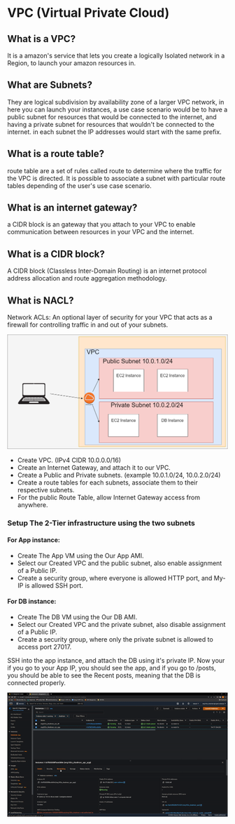 # VPC (Virtual Private Cloud)

## What is a VPC?
It is a amazon's service that lets you create a logically Isolated network in a Region, to launch your amazon resources in.

## What are Subnets?
They are logical subdivision by availability zone of a larger VPC network, in here you can launch your instances, a use case scenario would be to have a public subnet for resources that would be connected to the internet, and having a private subnet for resources that wouldn't be connected to the internet. in each subnet the IP addresses would start with the same prefix.

## What is a route table? 
route table are a set of rules called route to determine where the traffic for the VPC is directed. It is possible to associate a subnet with particular route tables depending of the user's use case scenario.

## What is an internet gateway?
a CIDR block is an gateway that you attach to your VPC to enable communication between resources in your VPC and the internet.

## What is a CIDR block?
A CIDR block (Classless Inter-Domain Routing) is an internet protocol address allocation and route aggregation methodology.

## What is NACL?
Network ACLs: An optional layer of security for your VPC that acts as a firewall for controlling traffic in and out of your subnets.



![VPC](VPC.png)

- Create VPC. (IPv4 CIDR 10.0.0.0/16)
- Create an Internet Gateway, and attach it to our VPC.
- Create a Public and Private subnets. (example 10.0.1.0/24, 10.0.2.0/24)
- Create a route tables for each subnets, associate them to their respective subnets.
- For the public Route Table, allow Internet Gateway access from anywhere.

### Setup The 2-Tier infrastructure using the two subnets
#### For App instance:
- Create The App VM using the Our App AMI.
- Select our Created VPC and the public subnet, also enable assignment of a Public IP.
- Create a security group, where everyone is allowed HTTP port, and My-IP is allowed SSH port.

#### For DB instance:
- Create The DB VM using the Our DB AMI.
- Select our Created VPC and the private subnet, also disable assignment of a Public IP.
- Create a security group, where only the private subnet is allowed to access port 27017.

SSH into the app instance, and attach the DB using it's private IP.
Now your if you go to your App IP, you should see the app, and if you go to /posts, you should be able to see the Recent posts, meaning that the DB is connected properly.

![VPC](GIF/../GIFs/Result.gif)